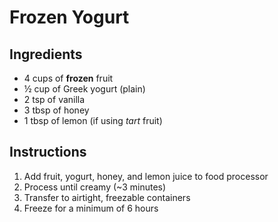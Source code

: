 # Frozen Yogurt

## Ingredients

- 4 cups of **frozen** fruit
- &frac12; cup of Greek yogurt (plain)
- 2 tsp of vanilla
- 3 tbsp of honey
- 1 tbsp of lemon (if using *tart* fruit)

## Instructions

1. Add fruit, yogurt, honey, and lemon juice to food processor
2. Process until creamy (~3 minutes)
3. Transfer to airtight, freezable containers
4. Freeze for a minimum of 6 hours
